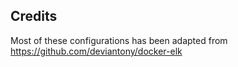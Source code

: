 ## 






## Credits
Most of these configurations has been adapted from https://github.com/deviantony/docker-elk